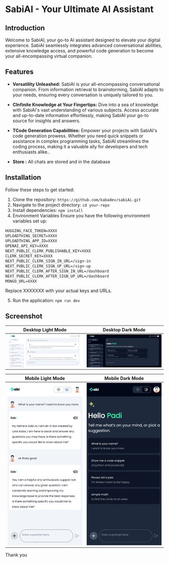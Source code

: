 # SabiAI - Your Ultimate AI Assistant

## Introduction

Welcome to SabiAI, your go-to AI assistant designed to elevate your digital experience. SabiAI seamlessly integrates advanced conversational abilities, extensive knowledge access, and powerful code generation to become your all-encompassing virtual companion.

## Features

- **Versatility Unleashed:** SabiAI is your all-encompassing conversational companion. From information retrieval to brainstorming, SabiAI adapts to your needs, ensuring every conversation is uniquely tailored to you.

- **CInfinite Knowledge at Your Fingertips:** Dive into a sea of knowledge with SabiAI's vast understanding of various subjects. Access accurate and up-to-date information effortlessly, making SabiAI your go-to source for insights and answers.

- **TCode Generation Capabilities:** Empower your projects with SabiAI's code generation prowess. Whether you need quick snippets or assistance in complex programming tasks, SabiAI streamlines the coding process, making it a valuable ally for developers and tech enthusiasts alike..
- **Store :** All chats are stored and in the database

## Installation

Follow these steps to get started:

1. Clone the repository: `https://github.com/kabadev/sabiAi.git`
2. Navigate to the project directory: `cd your-repo`
3. Install dependencies: `npm install`
4. Environment Variables
   Ensure you have the following environment variables set up:

```env
HUGGING_FACE_TOKEN=XXXX
UPLOADTHING_SECRET=XXXX
UPLOADTHING_APP_ID=XXXX
OPENAI_API_KEY=XXXX
NEXT_PUBLIC_CLERK_PUBLISHABLE_KEY=XXXX
CLERK_SECRET_KEY=XXXX
NEXT_PUBLIC_CLERK_SIGN_IN_URL=/sign-in
NEXT_PUBLIC_CLERK_SIGN_UP_URL=/sign-up
NEXT_PUBLIC_CLERK_AFTER_SIGN_IN_URL=/dashboard
NEXT_PUBLIC_CLERK_AFTER_SIGN_UP_URL=/dashboard
MONGO_URL=XXXX

```

Replace XXXXXXX with your actual keys and URLs.

5. Run the application: `npm run dev`

## Screenshot

| Desktop Light Mode                               | Desktop Dark Mode                               |
| ------------------------------------------------ | ----------------------------------------------- |
| ![Desktop Light](public/screenshots/screen5.png) | ![Desktop Dark](public/screenshots/screen6.png) |

| Mobile Light Mode                               | Mobile Dark Mode                               |
| ----------------------------------------------- | ---------------------------------------------- |
| ![Mobile Light](public/screenshots/screen7.png) | ![Mobile Dark](public/screenshots/screen3.png) |

Thank you
